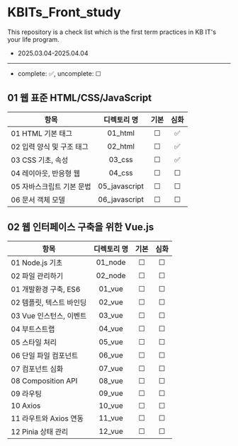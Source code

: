 # KBITs_Front_study
This repository is a check list which is the first term practices in KB IT's your life program.
- 2025.03.04-2025.04.04

---
- complete: ✅, uncomplete: ☐

## 01 웹 표준 HTML/CSS/JavaScript
| 항목 | 디렉토리 명 | 기본 | 심화 |
|------|:----:|:----:|:----:|
| 01 HTML 기본 태그 | 01_html | ☐ | ✅ |
| 02 입력 양식 및 구조 태그 | 02_html |  ☐ | ✅ |
| 03 CSS 기초, 속성 | 03_css |  ☐ | ✅ |
| 04 레이아웃, 반응형 웹 | 04_css |  ☐ | ☐ |
| 05 자바스크립트 기본 문법 | 05_javascript |  ☐ | ☐ |
| 06 문서 객체 모델 | 06_javascript |  ☐ | ☐ |


## 02 웹 인터페이스 구축을 위한 Vue.js
| 항목 | 디렉토리 명 | 기본 | 심화 |
|------|:----:|:----:|:----:|
| 01 Node.js 기초 | 01_node |  ☐ | ☐ |
| 02 파일 관리하기 | 02_node | ☐ | ☐ |
| 01 개발환경 구축, ES6 | 01_vue |  ☐ | ☐ |
| 02 템플릿, 텍스트 바인딩 | 02_vue |  ☐ | ☐ |
| 03 Vue 인스턴스, 이벤트 | 03_vue | ☐ | ☐ |
| 04 부트스트랩 | 04_vue | ☐ | ☐ |
| 05 스타일 처리 | 05_vue | ☐ | ☐ |
| 06 단일 파일 컴포넌트 | 06_vue | ☐ | ☐ |
| 07 컴포넌트 심화 | 07_vue | ☐ | ☐ |
| 08 Composition API | 08_vue | ☐ | ☐ |
| 09 라우팅 | 09_vue | ☐ | ☐ |
| 10 Axios | 10_vue | ☐ | ☐ |
| 11 라우트와 Axios 연동 | 11_vue | ☐ | ☐ |
| 12 Pinia 상태 관리 | 12_vue | ☐ | ☐ |
